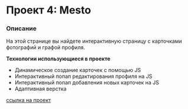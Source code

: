 # Проект 4: Mesto

### Описание
На этой странице вы найдете интерактивную страницу с карточками фотографий и графой профиля.

**Технологии использующиеся в проекте**

* Динамическое создание карточек с помощью JS
* Интерактивный попап редактирования профиля на JS
* Интерактивный попап добавления новых карточек на JS
* Адаптивная верстка


[cсылка на проект](https://jstgflx.github.io/mesto/)
